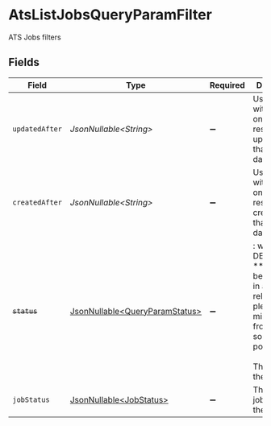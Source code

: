 # AtsListJobsQueryParamFilter

ATS Jobs filters


## Fields

| Field                                                                                                                                          | Type                                                                                                                                           | Required                                                                                                                                       | Description                                                                                                                                    | Example                                                                                                                                        |
| ---------------------------------------------------------------------------------------------------------------------------------------------- | ---------------------------------------------------------------------------------------------------------------------------------------------- | ---------------------------------------------------------------------------------------------------------------------------------------------- | ---------------------------------------------------------------------------------------------------------------------------------------------- | ---------------------------------------------------------------------------------------------------------------------------------------------- |
| `updatedAfter`                                                                                                                                 | *JsonNullable\<String>*                                                                                                                        | :heavy_minus_sign:                                                                                                                             | Use a string with a date to only select results updated after that given date                                                                  | 2020-01-01T00:00:00.000Z                                                                                                                       |
| `createdAfter`                                                                                                                                 | *JsonNullable\<String>*                                                                                                                        | :heavy_minus_sign:                                                                                                                             | Use a string with a date to only select results created after that given date                                                                  | 2020-01-01T00:00:00.000Z                                                                                                                       |
| ~~`status`~~                                                                                                                                   | [JsonNullable\<QueryParamStatus>](../../models/operations/QueryParamStatus.md)                                                                 | :heavy_minus_sign:                                                                                                                             | : warning: ** DEPRECATED **: This will be removed in a future release, please migrate away from it as soon as possible.<br/><br/>The status of the job |                                                                                                                                                |
| `jobStatus`                                                                                                                                    | [JsonNullable\<JobStatus>](../../models/operations/JobStatus.md)                                                                               | :heavy_minus_sign:                                                                                                                             | The job_status of the job                                                                                                                      |                                                                                                                                                |